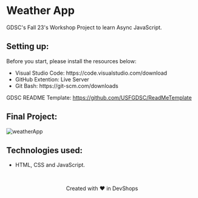 # Weather App
GDSC's Fall 23's Workshop Project to learn Async JavaScript.

## Setting up:
Before you start, please install the resources below: <br>
<ul>
  <li>Visual Studio Code: https://code.visualstudio.com/download</li>
  <li>GitHub Extention: Live Server</li>
  <li>Git Bash: https://git-scm.com/downloads</li>
</ul>

GDSC README Template: https://github.com/USFGDSC/ReadMeTemplate

## Final Project:
![weatherApp](https://github.com/USFGDSC/async-javascript/assets/98829238/221eed6d-0c3e-490c-ba34-265ae0f1ae4b)

## Technologies used:
- HTML, CSS and JavaScript.
<br>

<p align=center>
Created with ❤️ in DevShops
</p>
